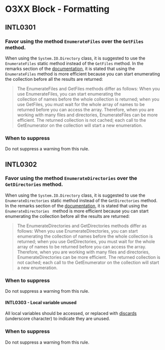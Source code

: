 # O3XX Block - Formatting

## INTL0301
### Favor using the method `EnumerateFiles` over the `GetFiles` method.

When using the `System.IO.Directory` class, it is suggested to use the `EnumerateFiles` static method
instead of the `GetFiles` method.  In the remarks section of the [documentation](https://docs.microsoft.com/en-us/dotnet/api/system.io.directory.enumeratefiles), it is stated that using the `EnumerateFiles` method is more efficient because you can start enumerating the collection before all the results are returned:

 > The EnumerateFiles and GetFiles methods differ as follows: When you use EnumerateFiles, you can start enumerating the       
 > collection of names before the whole collection is returned; when you use GetFiles, you must wait for the whole array of 
 > names to be returned before you can access the array. Therefore, when you are working with many files and directories, 
 > EnumerateFiles can be more efficient.
 > The returned collection is not cached; each call to the GetEnumerator on the collection will start a new enumeration.

### When to suppress

Do not suppress a warning from this rule.

## INTL0302
### Favor using the method `EnumerateDirectories` over the `GetDirectories` method.

When using the `System.IO.Directory` class, it is suggested to use the `EnumerateDirectories` static method
instead of the `GetDirectories` method.  In the remarks section of the [documentation](https://docs.microsoft.com/en-us/dotnet/api/system.io.directory.enumeratedirectories), it is stated that using the `EnumerateDirectories ` method is more efficient because you can start enumerating the collection before all the results are returned:

 > The EnumerateDirectories and GetDirectories methods differ as follows: When you use EnumerateDirectories, you can start 
 > enumerating the collection of names before the whole collection is returned; when you use GetDirectories, you must wait 
 > for the whole array of names to be returned before you can access the array. Therefore, when you are working with many 
 > files and directories, EnumerateDirectories can be more efficient.
 > The returned collection is not cached; each call to the GetEnumerator on the collection will start a new enumeration.

### When to suppress

Do not suppress a warning from this rule.

#### INTL0303 - Local variable unused

All local variables should be accessed, or replaced with [discards](https://docs.microsoft.com/dotnet/csharp/fundamentals/functional/discards) (underscore character) to indicate they are unused.

### When to suppress

Do not suppress a warning from this rule.